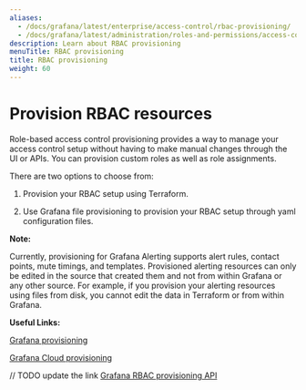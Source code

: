 ```yaml
---
aliases:
  - /docs/grafana/latest/enterprise/access-control/rbac-provisioning/
  - /docs/grafana/latest/administration/roles-and-permissions/access-control/rbac-provisioning/
description: Learn about RBAC provisioning
menuTitle: RBAC provisioning
title: RBAC provisioning
weight: 60
---
```


# Provision RBAC resources

Role-based access control provisioning provides a way to manage your access control setup without having to make manual changes through the UI or APIs.
You can provision custom roles as well as role assignments.

There are two options to choose from:

1. Provision your RBAC setup using Terraform.

1. Use Grafana file provisioning to provision your RBAC setup through yaml configuration files.

**Note:**

Currently, provisioning for Grafana Alerting supports alert rules, contact points, mute timings, and templates. Provisioned alerting resources can only be edited in the source that created them and not from within Grafana or any other source. For example, if you provision your alerting resources using files from disk, you cannot edit the data in Terraform or from within Grafana.

**Useful Links:**

[Grafana provisioning](https://grafana.com/docs/grafana/latest/administration/provisioning/)

[Grafana Cloud provisioning](https://grafana.com/docs/grafana-cloud/infrastructure-as-code/terraform/)

// TODO update the link
[Grafana RBAC provisioning API](https://grafana.com/docs/grafana/latest/developers/http_api/rbac_provisioning)
